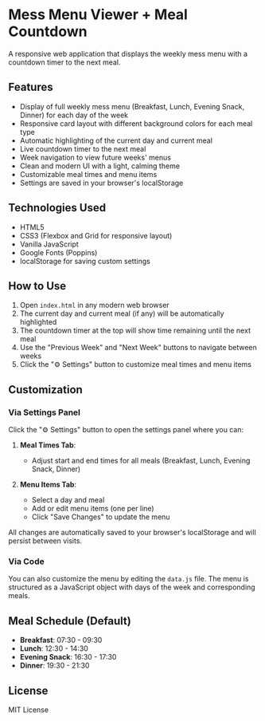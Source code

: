 # Mess Menu Viewer + Meal Countdown

A responsive web application that displays the weekly mess menu with a countdown timer to the next meal.

## Features

- Display of full weekly mess menu (Breakfast, Lunch, Evening Snack, Dinner) for each day of the week
- Responsive card layout with different background colors for each meal type
- Automatic highlighting of the current day and current meal
- Live countdown timer to the next meal
- Week navigation to view future weeks' menus
- Clean and modern UI with a light, calming theme
- Customizable meal times and menu items
- Settings are saved in your browser's localStorage

## Technologies Used

- HTML5
- CSS3 (Flexbox and Grid for responsive layout)
- Vanilla JavaScript
- Google Fonts (Poppins)
- localStorage for saving custom settings

## How to Use

1. Open `index.html` in any modern web browser
2. The current day and current meal (if any) will be automatically highlighted
3. The countdown timer at the top will show time remaining until the next meal
4. Use the "Previous Week" and "Next Week" buttons to navigate between weeks
5. Click the "⚙️ Settings" button to customize meal times and menu items

## Customization

### Via Settings Panel
Click the "⚙️ Settings" button to open the settings panel where you can:

1. **Meal Times Tab**:
   - Adjust start and end times for all meals (Breakfast, Lunch, Evening Snack, Dinner)
   
2. **Menu Items Tab**:
   - Select a day and meal
   - Add or edit menu items (one per line)
   - Click "Save Changes" to update the menu

All changes are automatically saved to your browser's localStorage and will persist between visits.

### Via Code
You can also customize the menu by editing the `data.js` file. The menu is structured as a JavaScript object with days of the week and corresponding meals.

## Meal Schedule (Default)

- **Breakfast**: 07:30 - 09:30
- **Lunch**: 12:30 - 14:30
- **Evening Snack**: 16:30 - 17:30
- **Dinner**: 19:30 - 21:30

## License

MIT License 